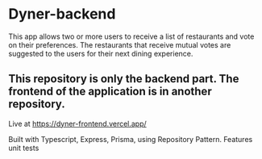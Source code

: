 # Dyner-backend
This app allows two or more users to receive a list of restaurants and vote on their preferences. The restaurants that receive mutual votes are suggested to the users for their next dining experience.
## This repository is only the backend part. The frontend of the application is in another repository.

Live at https://dyner-frontend.vercel.app/

Built with Typescript, Express, Prisma, using Repository Pattern. Features unit tests
